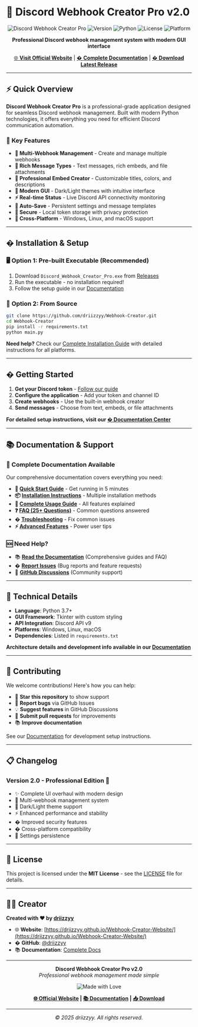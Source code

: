 # 🚀 Discord Webhook Creator Pro v2.0

<div align="center">

![Discord Webhook Creator Pro](https://img.shields.io/badge/Discord-Webhook%20Creator%20Pro-5865f2?style=for-the-badge&logo=discord&logoColor=white)
![Version](https://img.shields.io/badge/Version-2.0-success?style=for-the-badge)
![Python](https://img.shields.io/badge/Python-3.7+-blue?style=for-the-badge&logo=python&logoColor=white)
![License](https://img.shields.io/badge/License-MIT-green?style=for-the-badge)
![Platform](https://img.shields.io/badge/Platform-Windows%20|%20Linux%20|%20macOS-lightgrey?style=for-the-badge)

**Professional Discord webhook management system with modern GUI interface**

[🌐 **Visit Official Website**](https://driizzyy.github.io/Webhook-Creator-Website/) | [� **Complete Documentation**](https://driizzyy.github.io/Webhook-Creator-Website/docs.html) | [� **Download Latest Release**](https://github.com/driizzyy/Webhook-Creator/releases/latest)

</div>

---

## ⚡ Quick Overview

**Discord Webhook Creator Pro** is a professional-grade application designed for seamless Discord webhook management. Built with modern Python technologies, it offers everything you need for efficient Discord communication automation.

### 🎯 **Key Features**
- **🔗 Multi-Webhook Management** - Create and manage multiple webhooks
- **💬 Rich Message Types** - Text messages, rich embeds, and file attachments  
- **🎨 Professional Embed Creator** - Customizable titles, colors, and descriptions
- **🌙 Modern GUI** - Dark/Light themes with intuitive interface
- **⚡ Real-time Status** - Live Discord API connectivity monitoring
- **💾 Auto-Save** - Persistent settings and message templates
- **🔐 Secure** - Local token storage with privacy protection
- **📱 Cross-Platform** - Windows, Linux, and macOS support

---

## � Installation & Setup

### 🖥️ **Option 1: Pre-built Executable (Recommended)**
1. Download `Discord_Webhook_Creator_Pro.exe` from [Releases](https://github.com/driizzyy/Webhook-Creator/releases/latest)
2. Run the executable - no installation required!
3. Follow the setup guide in our [Documentation](https://driizzyy.github.io/Webhook-Creator-Website/docs.html)

### 🐍 **Option 2: From Source**
```bash
git clone https://github.com/driizzyy/Webhook-Creator.git
cd Webhook-Creator
pip install -r requirements.txt
python main.py
```

**Need help?** Check our [Complete Installation Guide](https://driizzyy.github.io/Webhook-Creator-Website/docs.html#installation) with detailed instructions for all platforms.

---

## � Getting Started

1. **Get your Discord token** - [Follow our guide](https://driizzyy.github.io/Webhook-Creator-Website/docs.html#quick-start)
2. **Configure the application** - Add your token and channel ID
3. **Create webhooks** - Use the built-in webhook creator
4. **Send messages** - Choose from text, embeds, or file attachments

**For detailed setup instructions, visit our [� Documentation Center](https://driizzyy.github.io/Webhook-Creator-Website/docs.html)**

---

## 📚 Documentation & Support

### **📖 Complete Documentation Available**
Our comprehensive documentation covers everything you need:

- **🚀 [Quick Start Guide](https://driizzyy.github.io/Webhook-Creator-Website/docs.html#quick-start)** - Get running in 5 minutes
- **📦 [Installation Instructions](https://driizzyy.github.io/Webhook-Creator-Website/docs.html#installation)** - Multiple installation methods
- **📖 [Complete Usage Guide](https://driizzyy.github.io/Webhook-Creator-Website/docs.html#usage-guide)** - All features explained
- **❓ [FAQ (25+ Questions)](https://driizzyy.github.io/Webhook-Creator-Website/docs.html#faq)** - Common questions answered
- **� [Troubleshooting](https://driizzyy.github.io/Webhook-Creator-Website/docs.html#troubleshooting)** - Fix common issues
- **⚡ [Advanced Features](https://driizzyy.github.io/Webhook-Creator-Website/docs.html#advanced)** - Power user tips

### **🆘 Need Help?**
- 📚 **[Read the Documentation](https://driizzyy.github.io/Webhook-Creator-Website/docs.html)** (Comprehensive guides and FAQ)
- � **[Report Issues](https://github.com/driizzyy/Webhook-Creator/issues)** (Bug reports and feature requests)
- 💬 **[GitHub Discussions](https://github.com/driizzyy/Webhook-Creator/discussions)** (Community support)

---

## 🔧 Technical Details

- **Language**: Python 3.7+
- **GUI Framework**: Tkinter with custom styling
- **API Integration**: Discord API v9
- **Platforms**: Windows, Linux, macOS
- **Dependencies**: Listed in `requirements.txt`

**Architecture details and development info available in our [Documentation](https://driizzyy.github.io/Webhook-Creator-Website/docs.html#advanced)**

---

## 🤝 Contributing

We welcome contributions! Here's how you can help:

- 🌟 **Star this repository** to show support
- 🐛 **Report bugs** via GitHub Issues
- 💡 **Suggest features** in GitHub Discussions
- 🔧 **Submit pull requests** for improvements
- 📚 **Improve documentation** 

See our [Documentation](https://driizzyy.github.io/Webhook-Creator-Website/docs.html) for development setup instructions.

---

## 📋 Changelog

### **Version 2.0 - Professional Edition** 🎉
- ✨ Complete UI overhaul with modern design
- 🔗 Multi-webhook management system
- 🎨 Dark/Light theme support
- ⚡ Enhanced performance and stability
- � Improved security features
- � Cross-platform compatibility
- 💾 Settings persistence

---

## 📄 License

This project is licensed under the **MIT License** - see the [LICENSE](LICENSE) file for details.

---

## 👨‍💻 Creator

**Created with ❤️ by [driizzyy](https://github.com/driizzyy)**

- 🌐 **Website**: [https://driizzyy.github.io/Webhook-Creator-Website/](https://driizzyy.github.io/Webhook-Creator-Website/)
- � **GitHub**: [@driizzyy](https://github.com/driizzyy)
- 📚 **Documentation**: [Complete Docs](https://driizzyy.github.io/Webhook-Creator-Website/docs.html)

---

<div align="center">

**Discord Webhook Creator Pro v2.0**  
*Professional webhook management made simple*

![Made with Love](https://img.shields.io/badge/Made%20with-❤️-red?style=for-the-badge)

**[🌐 Official Website](https://driizzyy.github.io/Webhook-Creator-Website/) | [📚 Documentation](https://driizzyy.github.io/Webhook-Creator-Website/docs.html) | [📥 Download](https://github.com/driizzyy/Webhook-Creator/releases/latest)**

---

*© 2025 driizzyy. All rights reserved.*

</div>
